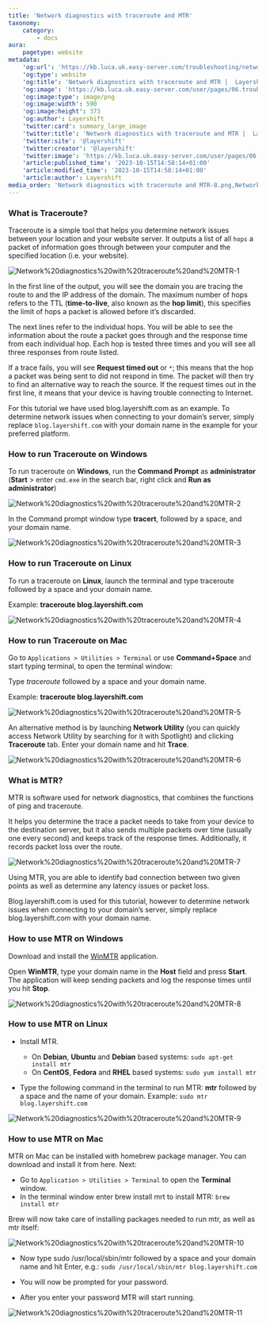 ```yaml
---
title: 'Network diagnostics with traceroute and MTR'
taxonomy:
    category:
        - docs
aura:
    pagetype: website
metadata:
    'og:url': 'https://kb.luca.uk.easy-server.com/troubleshooting/network-diagnostics-with-traceroute-and-mtr'
    'og:type': website
    'og:title': 'Network diagnostics with traceroute and MTR |  Layershift KB'
    'og:image': 'https://kb.luca.uk.easy-server.com/user/pages/06.troubleshooting/network-diagnostics-with-traceroute-and-mtr/Network diagnostics with traceroute and MTR-8.png'
    'og:image:type': image/png
    'og:image:width': 590
    'og:image:height': 373
    'og:author': Layershift
    'twitter:card': summary_large_image
    'twitter:title': 'Network diagnostics with traceroute and MTR |  Layershift KB'
    'twitter:site': '@layershift'
    'twitter:creator': '@layershift'
    'twitter:image': 'https://kb.luca.uk.easy-server.com/user/pages/06.troubleshooting/network-diagnostics-with-traceroute-and-mtr/Network diagnostics with traceroute and MTR-8.png'
    'article:published_time': '2023-10-15T14:58:14+01:00'
    'article:modified_time': '2023-10-15T14:58:14+01:00'
    'article:author': Layershift
media_order: 'Network diagnostics with traceroute and MTR-8.png,Network diagnostics with traceroute and MTR-10.png,Network diagnostics with traceroute and MTR-11.png,Network diagnostics with traceroute and MTR-9.png,Network diagnostics with traceroute and MTR-1.png,Network diagnostics with traceroute and MTR-2.jpeg,Network diagnostics with traceroute and MTR-3.png,Network diagnostics with traceroute and MTR-4.png,Network diagnostics with traceroute and MTR-5.png,Network diagnostics with traceroute and MTR-7.png,Network diagnostics with traceroute and MTR-6.png'
---
```


### What is Traceroute?

Traceroute is a simple tool that helps you determine network issues between your location and your website server. It outputs a list of all `hops` a packet of information goes through between your computer and the specified location (i.e. your website).

![Network%20diagnostics%20with%20traceroute%20and%20MTR-1](Network%20diagnostics%20with%20traceroute%20and%20MTR-1.png "Network%20diagnostics%20with%20traceroute%20and%20MTR-1")

In the first line of the output, you will see the domain you are tracing the route to and the IP address of the domain. The maximum number of hops refers to the TTL (**time-to-live**, also known as the **hop limit**), this specifies the limit of hops a packet is allowed before it’s discarded.

The next lines refer to the individual hops. You will be able to see the information about the route a packet goes through and the response time from each individual hop. Each hop is tested three times and you will see all three responses from route listed.

If a trace fails, you will see **Request timed out** or `*`; this means that the hop a packet was being sent to did not respond in time. The packet will then try to find an alternative way to reach the source. If the request times out in the first line, it means that your device is having trouble connecting to Internet.

For this tutorial we have used blog.layershift.com as an example. To determine network issues when connecting to your domain’s server, simply replace `blog.layershift.com` with your domain name in the example for your preferred platform.

### How to run Traceroute on Windows

To run traceroute on **Windows**, run the **Command Prompt** as **administrator** (**Start** > enter `cmd.exe` in the search bar, right click and **Run as administrator**)

![Network%20diagnostics%20with%20traceroute%20and%20MTR-2](Network%20diagnostics%20with%20traceroute%20and%20MTR-2.jpeg "Network%20diagnostics%20with%20traceroute%20and%20MTR-2")

In the Command prompt window type **tracert**, followed by a space, and your domain name.

![Network%20diagnostics%20with%20traceroute%20and%20MTR-3](Network%20diagnostics%20with%20traceroute%20and%20MTR-3.png "Network%20diagnostics%20with%20traceroute%20and%20MTR-3")

### How to run Traceroute on Linux

To run a traceroute on **Linux**, launch the terminal and type traceroute followed by a space and your domain name.

Example: **traceroute blog.layershift.com**

![Network%20diagnostics%20with%20traceroute%20and%20MTR-4](Network%20diagnostics%20with%20traceroute%20and%20MTR-4.png "Network%20diagnostics%20with%20traceroute%20and%20MTR-4")

### How to run Traceroute on Mac

Go to `Applications > Utilities > Terminal` or use **Command+Space** and start typing terminal, to open the terminal window:

Type _traceroute_ followed by a space and your domain name.

Example: **traceroute blog.layershift.com**

![Network%20diagnostics%20with%20traceroute%20and%20MTR-5](Network%20diagnostics%20with%20traceroute%20and%20MTR-5.png "Network%20diagnostics%20with%20traceroute%20and%20MTR-5")

An alternative method is by launching **Network Utility** (you can quickly access Network Utility by searching for it with Spotlight) and clicking **Traceroute** tab. Enter your domain name and hit **Trace**.

![Network%20diagnostics%20with%20traceroute%20and%20MTR-6](Network%20diagnostics%20with%20traceroute%20and%20MTR-6.png "Network%20diagnostics%20with%20traceroute%20and%20MTR-6")

### What is MTR?

MTR is software used for network diagnostics, that combines the functions of ping and traceroute.

It helps you determine the trace a packet needs to take from your device to the destination server, but it also sends multiple packets over time (usually one every second) and keeps track of the response times. Additionally, it records packet loss over the route.

![Network%20diagnostics%20with%20traceroute%20and%20MTR-7](Network%20diagnostics%20with%20traceroute%20and%20MTR-7.png "Network%20diagnostics%20with%20traceroute%20and%20MTR-7")

Using MTR, you are able to identify bad connection between two given points as well as determine any latency issues or packet loss.

Blog.layershift.com is used for this tutorial, however to determine network issues when connecting to your domain’s server, simply replace blog.layershift.com with your domain name.

### How to use MTR on Windows

Download and install the [WinMTR](https://sourceforge.net/projects/winmtr/files/) application.

Open **WinMTR**, type your domain name in the **Host** field and press **Start**. The application will keep sending packets and log the response times until you hit **Stop**.

![Network%20diagnostics%20with%20traceroute%20and%20MTR-8](Network%20diagnostics%20with%20traceroute%20and%20MTR-8.png "Network%20diagnostics%20with%20traceroute%20and%20MTR-8")

### How to use MTR on Linux

* Install MTR.
	* On **Debian**, **Ubuntu** and **Debian** based systems:
		`sudo apt-get install mtr`
	* On **CentOS**, **Fedora** and **RHEL** based systems:
		`sudo yum install mtr`

* Type the following command in the terminal to run MTR:
**mtr** followed by a space and the name of your domain.
Example: `sudo mtr blog.layershift.com`

![Network%20diagnostics%20with%20traceroute%20and%20MTR-9](Network%20diagnostics%20with%20traceroute%20and%20MTR-9.png "Network%20diagnostics%20with%20traceroute%20and%20MTR-9")

### How to use MTR on Mac

MTR on Mac can be installed with homebrew package manager. You can download and install it from here. Next:

* Go to `Application > Utilities > Terminal` to open the **Terminal** window.
* In the terminal window enter brew install mrt to install MTR:
	`brew install mtr`

Brew will now take care of installing packages needed to run mtr, as well as mtr itself:

![Network%20diagnostics%20with%20traceroute%20and%20MTR-10](Network%20diagnostics%20with%20traceroute%20and%20MTR-10.png "Network%20diagnostics%20with%20traceroute%20and%20MTR-10")

* Now type sudo /usr/local/sbin/mtr followed by a space and your domain name and hit Enter, e.g.:
	`sudo /usr/local/sbin/mtr blog.layershift.com`

* You will now be prompted for your password.
* After you enter your password MTR will start running.

![Network%20diagnostics%20with%20traceroute%20and%20MTR-11](Network%20diagnostics%20with%20traceroute%20and%20MTR-11.png "Network%20diagnostics%20with%20traceroute%20and%20MTR-11")



